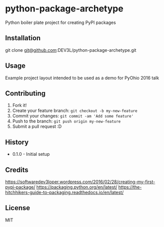 # python-package-archetype

Python boiler plate project for creating PyPI packages

## Installation

git clone git@github.com:DEV3L/python-package-archetype.git

## Usage

Example project layout intended to be used as a demo for PyOhio 2016 talk

## Contributing

1. Fork it!
2. Create your feature branch: `git checkout -b my-new-feature`
3. Commit your changes: `git commit -am 'Add some feature'`
4. Push to the branch: `git push origin my-new-feature`
5. Submit a pull request :D

## History

* 0.1.0 - Initial setup 

## Credits

https://softwaredev3loper.wordpress.com/2016/02/28/creating-my-first-pypi-package/
https://packaging.python.org/en/latest/
https://the-hitchhikers-guide-to-packaging.readthedocs.io/en/latest/

## License

MIT